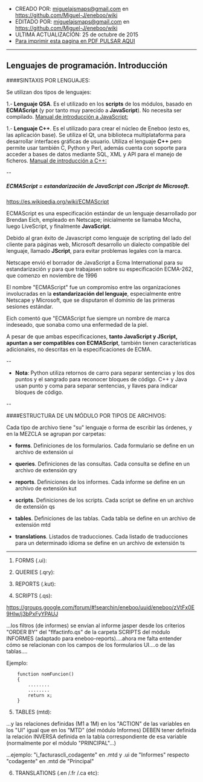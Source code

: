 * CREADO POR: miguelajsmaps@gmail.com en https://github.com/Miguel-J/eneboo/wiki
* EDITADO POR: miguelajsmaps@gmail.com en https://github.com/Miguel-J/eneboo/wiki
* ULTIMA ACTUALIZACIÓN: 25 de octubre de 2015
* [Para imprimir esta pagina en PDF PULSAR AQUI](https://gitprint.com/Miguel-J/eneboo/wiki/Lenguajes-de-programaci%C3%B3n.-Introducci%C3%B3n)

----

Lenguajes de programación. Introducción
-----------------------------

####SINTAXIS POR LENGUAJES:

Se utilizan dos tipos de lenguajes:

1.- **Lenguaje QSA**. Es el utilizado en los **scripts** de los módulos, basado en **ECMAScript** (y por tanto muy parecido a **JavaScript**). No necesita ser compilado. [Manual de introducción a JavaScript: ](https://es.wikibooks.org/wiki/Programación_en_JavaScript)

1.- **Lenguaje C++**. Es el utilizado para crear el núcleo de Eneboo (esto es, las aplicación base). Se utiliza el Qt, una biblioteca multiplataforma para desarrollar interfaces gráficas de usuario. Utiliza el lenguaje **C++** pero permite usar también C, Python y Perl, además cuenta con soporte para acceder a bases de datos mediante SQL, XML y API para el manejo de ficheros. [Manual de introducción a C++: ](https://es.wikibooks.org/wiki/Programaci%C3%B3n_en_C)


--
##### ECMAScript = estandarización de JavaScript con JScript de Microsoft.

https://es.wikipedia.org/wiki/ECMAScript

ECMAScript es una especificación estándar de un lenguaje desarrollado por Brendan Eich, empleado en Netscape; inicialmente se llamaba Mocha, luego LiveScript, y finalmente **JavaScript**.

Debido al gran éxito de Javascript como lenguaje de scripting del lado del cliente para páginas web, Microsoft desarrollo un dialecto compatible del lenguaje, llamado **JScript**, para evitar problemas legales con la marca.

Netscape envió el borrador de JavaScript a Ecma International para su estandarización y para que trabajasen sobre su especificación ECMA-262, que comenzo en noviembre de 1996

El nombre "ECMAScript" fue un compromiso entre las organizaciones involucradas en la **estandarización del lenguaje**, especialmente entre Netscape y Microsoft, que se disputaron el dominio de las primeras sesiones estándar. 

Eich comentó que "ECMAScript fue siempre un nombre de marca indeseado, que sonaba como una enfermedad de la piel.

A pesar de que ambas especificaciones, **tanto JavaScript y JScript, apuntan a ser compatibles con ECMAScript**, también tienen características adicionales, no descritas en la especificaciones de ECMA.


--

* **Nota**: Python utiliza retornos de carro para separar sentencias y los dos puntos y el sangrado para reconocer bloques de código. C++ y Java usan punto y coma para separar sentencias, y llaves para indicar bloques de código.

--

####ESTRUCTURA DE UN MÓDULO POR TIPOS DE ARCHIVOS:

Cada tipo de archivo tiene "su" lenguaje o forma de escribir las órdenes, y en la MEZCLA se agrupan por carpetas:

* **forms**. Definiciones de los formularios. Cada formulario se define en un archivo de extensión ui

* **queries**. Definiciones de las consultas. Cada consulta se define en un archivo de extensión qry

* **reports**. Definiciones de los informes. Cada informe se define en un archivo de extensión kut

* **scripts**. Definiciones de los scripts. Cada script se define en un archivo de extensión qs

* **tables**. Definiciones de las tablas. Cada tabla se define en un archivo de extensión mtd

* **translations**. Listados de traducciones. Cada listado de traducciones para un determinado idioma se define en un archivo de extensión ts


---

1. FORMS (.ui):

2. QUERIES (.qry):

3. REPORTS (.kut):

4. SCRIPTS (.qs):

https://groups.google.com/forum/#!searchin/eneboo/uuid/eneboo/zVtFx0E9HIw/j3bPxFyYPAUJ

...los filtros (de informes) se envían al informe jasper desde los criterios "ORDER BY" del "flfactinfo.qs" de la carpeta SCRIPTS del módulo INFORMES (adaptado para eneboo-reports)....ahora me falta entender cómo se relacionan con los campos de los formularios UI....o de las tablas....

Ejemplo:

        function nomFuncion()
        {
            ........
            ........
            return x;
        }

5. TABLES (mtd):

...y las relaciones definidas (M1 a 1M) en los "ACTION" de las variables en los "UI" igual que en los "MTD" (del módulo Informes) DEBEN tener definida la relación INVERSA definida en la tabla correspondiente de esa variable (normalmente por el módulo "PRINCIPAL"...)

...ejemplo: "i_facturascli_codagente" en .mtd y .ui  de "Informes" respecto "codagente" en .mtd de "Principal"

6. TRANSLATIONS (.en /.fr /.ca etc):

